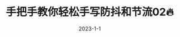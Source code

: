 ---
title: 手把手教你轻松手写防抖和节流02🔥
date: 2023-1-1
categories:
  - 前端
tags:
  - JavaScript
  - 手写
sticky: 1
---